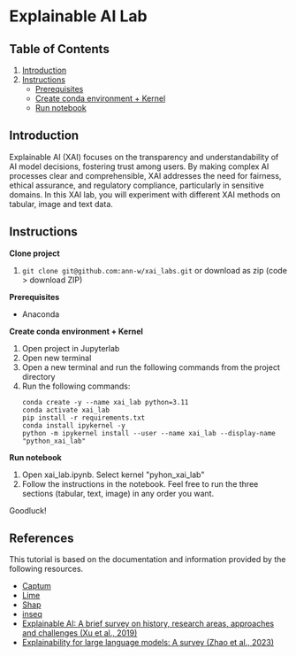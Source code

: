 # Explainable AI Lab

## Table of Contents
1. [Introduction](#introduction)
3. [Instructions](#instructions-to-run-locally)
    - [Prerequisites](#prerequisites)
    - [Create conda environment + Kernel](#create-conda-environment--kernel-1)
    - [Run notebook](#run-notebook-1)

## Introduction

Explainable AI (XAI) focuses on the transparency and understandability of AI model decisions, fostering trust among users. By making complex AI processes clear and comprehensible, XAI addresses the need for fairness, ethical assurance, and regulatory compliance, particularly in sensitive domains. In this XAI lab, you will experiment with different XAI methods on tabular, image and text data.

## Instructions

**Clone project**
1. `git clone git@github.com:ann-w/xai_labs.git` or download as zip (code > download ZIP)

**Prerequisites**
- Anaconda

**Create conda environment + Kernel**
1. Open project in Jupyterlab
2. Open new terminal
3. Open a new terminal and run the following commands from the project directory
5. Run the following commands: 
    ```
    conda create -y --name xai_lab python=3.11
    conda activate xai_lab
    pip install -r requirements.txt
    conda install ipykernel -y
    python -m ipykernel install --user --name xai_lab --display-name "python_xai_lab"
    ```

**Run notebook**
1. Open xai_lab.ipynb. Select kernel "pyhon_xai_lab"
2. Follow the instructions in the notebook. Feel free to run the three sections (tabular, text, image) in any order you want.


Goodluck!


## References

This tutorial is based on the documentation and information provided by the following resources.

- [Captum](https://captum.ai/tutorials/)
- [Lime]()
- [Shap]()
- [inseq]()
- [Explainable AI: A brief survey on history, research areas, approaches and challenges (Xu et al., 2019)](https://www.researchgate.net/profile/Feiyu-Xu/publication/336131051_Explainable_AI_A_Brief_Survey_on_History_Research_Areas_Approaches_and_Challenges/links/5e2b496f92851c3aadd7bf08/Explainable-AI-A-Brief-Survey-on-History-Research-Areas-Approaches-and-Challenges.pdf)
- [Explainability for large language models: A survey (Zhao et al., 2023)](https://dl.acm.org/doi/pdf/10.1145/3639372)

